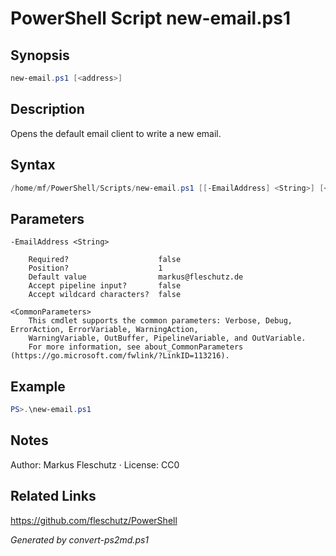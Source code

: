 # PowerShell Script new-email.ps1

## Synopsis
```powershell
new-email.ps1 [<address>]
```

## Description
Opens the default email client to write a new email.

## Syntax
```powershell
/home/mf/PowerShell/Scripts/new-email.ps1 [[-EmailAddress] <String>] [<CommonParameters>]
```

## Parameters

```
-EmailAddress <String>
    
    Required?                    false
    Position?                    1
    Default value                markus@fleschutz.de
    Accept pipeline input?       false
    Accept wildcard characters?  false
```

```
<CommonParameters>
    This cmdlet supports the common parameters: Verbose, Debug, ErrorAction, ErrorVariable, WarningAction, 
    WarningVariable, OutBuffer, PipelineVariable, and OutVariable.
    For more information, see about_CommonParameters (https://go.microsoft.com/fwlink/?LinkID=113216).
```

## Example
```powershell
PS>.\new-email.ps1
```


## Notes
Author: Markus Fleschutz · License: CC0

## Related Links
https://github.com/fleschutz/PowerShell

*Generated by convert-ps2md.ps1*
